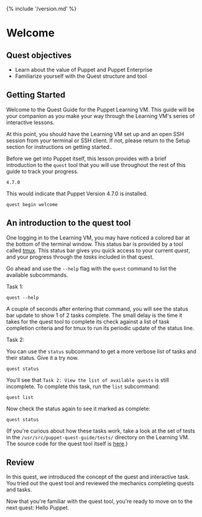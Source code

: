 {% include '/version.md' %}

# Welcome 

## Quest objectives

- Learn about the value of Puppet and Puppet Enterprise
- Familiarize yourself with the Quest structure and tool

## Getting Started

Welcome to the Quest Guide for the Puppet Learning VM. This guide will be
your companion as you make your way through the Learning VM's series of
interactive lessons.

At this point, you should have the Learning VM set up and an open SSH session
from your terminal or SSH client. If not, please return to the Setup section
for instructions on getting started..

Before we get into Puppet itself, this lesson provides with a brief
introduction to the `quest` tool that you will use throughout the rest of this
guide to track your progress.

    4.7.0

This would indicate that Puppet Version 4.7.0 is installed.

    quest begin welcome

## An introduction to the quest tool

One logging in to the Learning VM, you may have noticed a colored bar at the
bottom of the terminal window. This status bar is provided by a tool called
[tmux](http://www.hamvocke.com/blog/a-quick-and-easy-guide-to-tmux/). This
status bar gives you quick access to your current *quest*, and your progress
through the *tasks* included in that quest.

Go ahead and use the `--help` flag with the `quest` command to list the
available subcommands.

<div class = "lvm-task-number"><p>Task 1:</p></div>

    quest --help

A couple of seconds after entering that command, you will see the status bar
update to show 1 of 2 tasks complete. The small delay is the time it takes for
the quest tool to complete its check against a list of task completion criteria
and for tmux to run its periodic update of the status line.

<div class = "lvm-task-number"><p>Task 2:</p></div>

You can use the `status` subcommand to get a more verbose list of tasks and
their status. Give it a try now.

    quest status

You'll see that `Task 2: View the list of available quests` is still
incomplete. To complete this task, run the `list` subcommand:

    quest list

Now check the status again to see it marked as complete:

    quest status

(If you're curious about how these tasks work, take a look at the set of tests
in the `/usr/src/puppet-quest-guide/tests/` directory on the Learning VM. The
source code for the quest tool itself is
[here](https://github.com/puppetlabs/quest).)

## Review

In this quest, we introduced the concept of the quest and interactive task. You
tried out the quest tool and reviewed the mechanics completing quests and
tasks.

Now that you're familiar with the quest tool, you're ready to move on to the
next quest: Hello Puppet.
